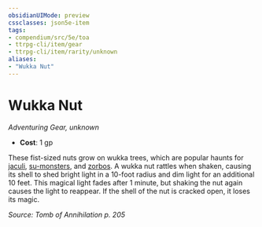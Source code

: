 ```yaml
---
obsidianUIMode: preview
cssclasses: json5e-item
tags:
- compendium/src/5e/toa
- ttrpg-cli/item/gear
- ttrpg-cli/item/rarity/unknown
aliases: 
- "Wukka Nut"
---
```

# Wukka Nut
*Adventuring Gear, unknown*  

- **Cost**: 1 gp

These fist-sized nuts grow on wukka trees, which are popular haunts for [jaculi](/3-Mechanics/CLI/bestiary/beast/jaculi-toa.md), [su-monsters](/3-Mechanics/CLI/bestiary/monstrosity/su-monster-toa.md), and [zorbos](/3-Mechanics/CLI/bestiary/monstrosity/zorbo-toa.md). A wukka nut rattles when shaken, causing its shell to shed bright light in a 10-foot radius and dim light for an additional 10 feet. This magical light fades after 1 minute, but shaking the nut again causes the light to reappear. If the shell of the nut is cracked open, it loses its magic.

*Source: Tomb of Annihilation p. 205*